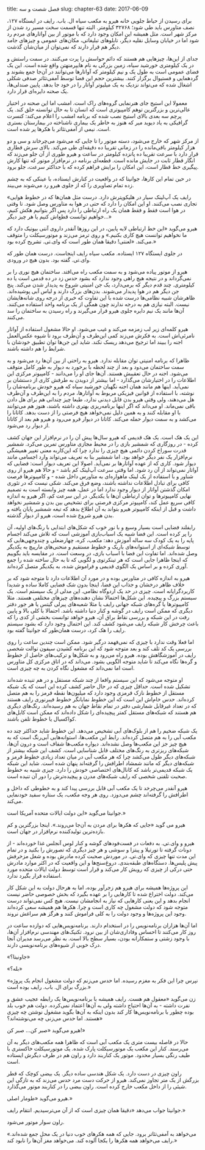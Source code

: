 title: فصل شصت و سه
slug: chapter-63
date: 2017-06-09


برای رسیدن از حیاط جلویی خانه هیرو به مکعب سیاه ال. باب. رایف در ایستگاه ۱۲۷، نصف متاورس باید طی شود؛ ۳۲۷۶۸ کیلومتر. البته تنها قسمت سخت مسیر رد شدن از مرکز شهر است. مثل همیشه این امکان وجود دارد که با موتور از بین آواتارهای مردم رد شود اما در خیابان وسایل نقلیه دیگر، تابلوهای تبلیغاتی، مکان‌های عمومی و چیزهای جامد دیگر هم قرار دارند که نمی‌توان از میان‌شان گذشت.

جدای از این‌ها، چیزهایی هم هستند که دائم حواسش را پرت می‌کنند. در سمت راستش و در یک کیلومتری خورشید سیاه، زمین بزرگی به نام هایپرمنهتن واقع  شده است. این یک فضای عمومی است به طول یک و نیم کیلومتر که آواتارها می‌توانند در آن‌جا جمع بشوند و گردهمایی و فستیوال برگزار کنند. بیشترین حجم این فضا توسط آمفی‌تئاتر صدفی شکلی اشغال شده که می‌تواند نزدیک به یک میلیوتر آواتار را در خود جا بدهد. پایین صندلی‌ها، یک صحنه دایره‌ای قرار دارد.

معمولا این استیج جای هنرنمایی گروه‌های راک است. امشب اما این صحنه در اختیار عالی‌ترین و بزرگترین توهم کامپیوتری است که انسان تا به حال توانسته خلق کند. یک پرچم سه بعدی بالای استیج نصب شده که برنامه امشب را اعلام می‌کند: کنسرت گرافیکی به یاد دیوید میر که هنوز به خاطر یک بیماری ناشناخته در بیمارستان بستری است. نیمی از آمفی‌تئاتر با هکرها پر شده است.

از مرکز شهر که خارج می‌شود، دسته موتور را تا جایی که می‌شود می‌چرخاند و سی و دو هزار کیلومتر باقی‌مانده را در زمانی تقریبا ده دقیقه‌ای طی می‌کند. بالای سرش قطاری قرار دارد با سرعت تقریبا ده پانزده کیلومتر در ساعت و هیرو طوری از آن جلو می‌زند که انگار قطار ثابت در جایش مانده است. قطعه‌ای برنامه در نرم‌افزار موتور که تنها کارش پیگیری خط قطار است، این امکان را برایش فراهم کرده که با حداکثر سرعت، جلو برود.

در حین تمام این کارها، جوانیتا که در واقعیت در کنارش ایستاده، با عینکی که به چشم زده تمام تصاویری را که از جلوی هیرو رد می‌شوند می‌بیند.

«رایف یک آپ‌لینک سیار در هلیکوپترش دارد. درست مثل همان‌ها که در خطوط هوایی تجاری نصب می‌کنند. او این امکان را دارد که حتی در هوا به متاورس وصل شود. تا وقتی در هوا است فقط و فقط همان یک راه ارتباطی را دارد پس اگر بتوانیم  هکش کنیم، خواهیم توانست قطع‌اش کنیم یا هر چیز دیگر...»

هیرو می‌گوید «این خط ارتباطی لایه پایین، در این روزها آنقدر داروی آنتی بیوتیک دارد که ما نخواهیم توانست هیچ کاری بکنیم.» و روی ترمز می‌زند و موتورسیکلت را متوقف می‌کند. «لعنتی! دقیقا همان طور است که وای.تی. تشریح کرده بود.»

در جلوی ایستگاه ۱۲۷ ایستاده. مکعب سیاه رایف اینجاست. درست همان طور که وای.تی. گفته بود. بدون هیچ در ورودی.

هیرو از موتور پیاده می‌شود و به سمت مکعب راه می‌افتد. ساختمان هیچ نوری را بر نمی‌گرداند و در نتیجه هیچ راهی وجود ندارد که بشود حدس زد در ده قدمی است یا ده کیلومتری. چند قدم دیگر که برمی‌دارد، یک جن امنیتی شروع به پدیدار شدن می‌کند. پنج جن دیگر هم در هوا پدیدار می‌شوند. بدن‌های بزرگ دارند و لباس آبی پوشیده‌اند. ظاهرشان شبیه نظامی‌ها درست شده با این تفاوت که خبری از درجه روی شانه‌هایشان نیست. البته نیازی هم به درجه ندارند چون همگی از یک برنامه واحد استفاده می‌کنند. آن‌ها مانند یک نیم دایره جلوی هیرو قرار می‌گیرند و راه رسیدن به ساختمان را سد می‌کنند.

هیرو کلمه‌ای زیر لب زمزمه می‌کند و غیب می‌شود. او حالا مشغول استفاده از آواتار نامرئی‌اش است. به فکرش می‌زند کمی این‌طرف و‌ آن‌طرف برود تا شیوه عکس‌العمل اجنه را ببیند اما ترجیح می‌دهد ریسک نکند. شاید این جن‌ها توان تطبیق خودشان با شرایط را هم داشته باشند.

ظاهرا که برنامه امنیتی توان مقابله ندارد. هیرو به راحتی از بین آن‌ها رد می‌شود و به سمت ساختمان می‌دود و بعد از چند لحظه با برخورد به دیوار به طور کامل متوقف می‌شود. اجنه در حال تعقیبش هستند. آن‌ها جای او را می‌دانند - کامپیوتر مرکزی این اطلاعات را در اختیارشان می‌گذارد - اما بیشتر از دویدن به طرفش کاری از دستشان بر نمی‌آید. اینها هم مانند همان اجنه نگهبان خورشید سیاه که هیرو خودش برنامه‌شان را نوشته، با استفاده از قوانین فیزیکی مربوط به آواتارها، مردم را به این‌طرف و‌ آن‌طرف هل می‌دهند، ولی وقتی هیرو بدن قابل دیدنی ندارد، طبعا چیز چندانی هم برای هل دادن باقی نمی‌ماند. او می‌داند که اگر اینها برنامه‌ریزی بهتری داشته باشند، هنوز هم می‌توانند با او مقابله کنند و به همین دلیل نمی‌خواهد هیچ فرصتی را از دست بدهد. کاتانا را می‌کشد و به سمت دیوار حمله می‌کند. کاتانا در دیوار فرو می‌رود و هیرو هم بعد از کاتانا از دیوار رد می‌شود.

این یک هک است. یک هک قدیمی که هیرو سال‌ها پیش آن را در نرم‌افزار این جهان کشف کرده - در روزگاری که شمشیر بازی را در محیط مجازی متاورس تمرین می‌کرد. شمشیر قدرت سوراخ کردن دائمی هیچ چیزی را ندارد چرا که این‌کاربه معنی تغییر همیشگی نرم‌افزار یک نفر دیگر خواهد بود. اما شمشیر بنا به تعریف می‌تواند وارد اجسامی مانند دیوار شود. کاری که از عهده آواتارها بر نمی‌آید. اصولا این تعریف دیوار است: فضایی که آواتار نمی‌تواند از آن رد شود. اما وقتی سرعت آپ‌لینک کم باشد - و حالا هم هیرو از روی شناور و با استفاده از یک لینک ماهواره‌ای به متاورس داخل شده - و کامپیوترها فرصت کافی برای تبادل اطلاعات نداشته باشند، وضع فرق می‌کند. شکی نیست که در تئوری امکان گذشتن آواتار از دیوار وجود ندارد اما در عمل، همه چیز وابسته است به تصمیم نهایی کامپیوترها و توان ارتباطی آن‌ها با یکدیگر. در این سرعت کم، اگر هیرو به اندازه کافی سریع عمل کند، کامپیوتر مرکزی فرصتی برای تشخیص بین بدن و شمشیر نخواهد داشت و قبل از اینکه کامپیوتر هیرو بتواند به آن اطلاع بدهد که تیغه شمشیر پایان یافته و بدن هیرو شروع شده است، هیرو از دیوار گذشته. 

رایفلند فضایی است بسیار وسیع و با نور خوب که شکل‌های ابتدایی با رنگ‌های اولیه، آن را پر کرده‌ است. این فضا شبیه یک اسباب‌بازی آموزشی است که تلاش می‌کند اجسام پایه را به یک کودک سه ساله آموزش دهد: مکعب، کره، چهارضعلی و چندوجهی‌هایی که توسط شبکه‌ای از استوانه‌های باریک و خطوط مستقیم و منحنی‌های مارپیچ به یکدیگر وصل شده‌اند. اما تفاوت این فضا با اسباب بازی، در وسعت است. در مقایسه باید بگوییم که اینجا ظاهرا جایی است که هر تینکرتوی و لگویی که تا به حال ساخته شده را جمع آوری کرده و بر اساس یک الگوی قدیمی و فراموش شده، به یکدیگر متصل کرده‌اند. 

هیرو به اندازه کافی در متاورس بوده و در مورد آن اطلاعات دارد تا متوجه شود که بر خلاف ظاهر درخشان و جذاب این فضا، اینجا بدون شک فضایی کاملا ساده و شدیدا کاربردگرایانه است. چیزی در حد یک اردوگاه نظامی. این مدلی از یک سیستم است. یک سیستم بزرگ و پیچیده. این شکل‌ها احتمالا نشان دهنده‌های چیزهای مختلفی هستند. مثلا کامپیوترها یا گره‌های شبکه جهانی رایف یا مثلا شعبه‌های پیرلی گیتس یا هر جور دفتر دیگری که ممکن است رایف در گوشه و کنار دنیا داشته باشد. احتمالا با کلی بالا و پایین رفت در این شبکه و بررسی نقاط براق آن، هیرو خواهد توانست بخشی از کدی را که باعث چرخش کار شبکه رایف می‌شود کشف کند. این احتمال وجود دارد که بشود سیستم رایف را هک کرد، درست همان‌طور که جوانیتا گفته بود.

اما فعلا وقت ندارد با چیزی که نمی‌فهمد درگیر شود. ممکن است چندین ساعت را روی بررسی یک کد تلف کند و بعد متوجه شود که این برنامه کشیدن سیفون توالت شخصی رایف در آموزشگاهش بوده. هیرو راه می‌رود و به شکل‌ها و ترکیب‌های حاصل از خطوط و گره‌ها نگاه می‌کند تا شاید متوجه الگویی بشود. می‌داند که در اتاق مرکزی کل متاورس است اما نمی‌داند که مشغول نگاه کردن به چه چیزی است.

او متوجه می‌شود که این سیستم واقعا از چند شبکه مستقل و در هم تنیده شده‌اند تشکیل شده است. حداقل چیزی که در حال حاضر کشف کرده این است که یک شبکه مستقل از خطوط نازک قرمزی وجود دارد که میلیون‌ها نقطه قرمز را به هم متصل کرده‌اند. حدس خام‌اش این است که این خطوط نمایانگر خطوط فیبرنوری رایف هستند که در تعداد غیرقابل شمارشی دفتر در تمام نقاط جهان به هم رسیده‌اند. رنگ‌های دیگری هم هستند که شبکه‌های مستقل کمتر پیچیده‌ای را شکل داده‌اند که ممکن است کابل‌های کواکسیال یا خطوط تلفن باشند.

یک شبکه ضخیم را هم از بلوک‌های آبی تشخیص می‌دهد. این خطوط شاید حداکثر چند ده مکعب آبی را به هم متصل کرده‌اند. رابط این مکعب‌ها، استوانه‌هایی آبی‌رنگ است که به هیچ چیز جز این مکعب‌ها وصل نشده‌اند. دیواره مکعب‌ها شفاف است و درون آن‌ها، شبکه‌های ریزتری به رنگ‌های مختلف قابل شناسایی است. کشف این شبکه بیشتر از شبکه‌های دیگر طول می‌کشد چرا که هر مکعب آبی در میان تعداد زیادی خطوط قرمز و شبکه‌های دیگر که مانند شمشاد اطرافش را گرفته‌اند پنهان شده است. شاید این شبکه یک شبکه قدیمی‌تر باشد که کانال‌های اختصاصی خودش را دارد. چیزی شبیه به خطوط صحبت تلفنی شخصی که رایف شبکه‌های مدرن و پیچیده‌ترش را دور آن تنیده است.

هیرو آنقدر می‌چرخد تا یک مکعب آبی قابل بررسی پیدا کند و به خطوطی که داخل و اطرافش را گرفته‌اند چشم می‌دوزد. روی هر وجه مکعب، یک ستاره سفید خودنمایی می‌کند. 

جوانیتا می‌گوید «این دولت ایالات متحده آمریکا است.»

هیرو می گوید «جایی که هکرها برای مردن به آن‌جا می‌روند.». اینجا بزرگترین و کم بازده‌ترین تولید‌کننده نرم‌افزار در جهان است.


هیرو و وای.تی. به دفعات در فست‌فودهای گوشه و کنار لوس آنجلس غذا خورده‌اند - از دونات گرفته تا تورتیلا و پیتزا و سوشی و هر چیز دیگری که تصورش را بکنید و در تمام این مدت تنها چیزی که وای.تی. در موردش صحبت کرده مادرش بوده و شغل مزخرفش پیش پلیس‌ها. دستگاه‌های طبقه‌بندی. دروغ‌سنج‌ها و این واقعیت که در اکثر موارد مادرش حتی درکی از چیزی که رویش کار می‌کند و قرار است توسط دولت ایالات متحده مورد استفاده قرار بگیرد ندارد.

این پروژه‌ها همیشه برای هیرو هم زجرآور بوده، اما به هرحال دولت به این شکل کار می‌کند. دولت اختراع شده تا کارهایی را بر عهده بگیرد که بخش خصوصی حاضر نیست انجام بدهد و این یعنی کارهایی که نیاز به انجامشان نیست. هیچ کس نمی‌تواند درست متوجه شود که دولت مشغول چه کاری است و چرا. هکرها هم همیشه سعی کرده‌اند وجود این پروژه‌ها و وجود دولت را به کلی فراموش کنند و هرگز هم سراغش نروند.

اما آن‌ها هزاران برنامه‌نویس را در استخدام دارند. برنامه‌نویس‌هایی که دوازده ساعت در روز کار می‌کنند تا احساس وفاداری‌شان از بین نرود. تکنیک‌های مهندسی نرم‌افزار آن‌ها، با وجود زشتی و ستمکارانه بودن، بسیار سطح بالا است. به نظر می‌رسد مدیران آنجا درک خوبی از شیوه‌های برنامه‌نویسی دارند.

«جاونیتا؟»

«بله؟»

«نپرس چرا این فکر به مغزم رسیده. اما حدس می‌زنم که دولت مشغول انجام یک پروژه بزرگ برای ال. باب. رایف بوده است.»

زن می‌گوید «معقول هم هست. رایف همیشه با برنامه‌نویس‌ها یک رابطه عجیب عشق و نفرت داشته - به آن‌ها احتیاج داشته ولی به آن‌ها اعتماد نمی‌کرده. دولت هم خوب بلد بوده چطور با برنامه‌نویس‌ها کار کند بدون اینکه به آن‌ها بگوید مشغول نوشتن چه چیزی هستند. اما حدس می‌زنی چه می‌نوشته‌اند؟»

هیرو می‌گوید‌ «صبر کن... صبر کن!»

حالا در فاصله بیست متری یک مکعب آبی است که ظاهرا همه مکعب‌های دیگر به آن می‌رسند. کنار این مکعب یک موتورسیکلت پارک شده. یک موتورسیکلت خاکستری با طیف رنگی بسیار محدود. موتور یک کناربند دارد و راون هم در طرف دیگرش ایستاده است.

راون چیزی در دست دارد. یک شکل هندسی ساده دیگر. یک بیضی کوچک که قطر بزرگش از یک متر تجاوز نمی‌کند. هیرو از حرکت دست مرد حدس می‌زند که به تازگی این شیئی را از داخل مکعب خارج کرده است. راون بیضی را در کناربند موتور می‌گذارد.

هیرو می‌گوید «طومار اصلی.»

جوانیتا جواب می‌دهد «دقیقا همان چیزی است که از آن می‌ترسیدیم. انتقام رایف.»

راون سوار موتور می‌شود.

«می‌خواهد به آمفی‌تئاتر برود. جایی که همه هکرهای خوب دنیا در یک محل جمع شده‌اند. رایف می‌خواهد همه هکرها را یکجا آلوده کند. می‌خواهد مغز آن‌ها را نابود کند.»

